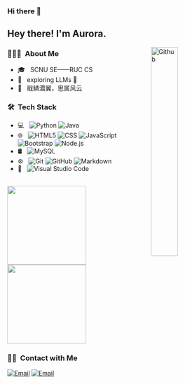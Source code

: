 ### Hi there 👋
<h2> Hey there! I'm Aurora.</h2>
<img width="35%" align="right" alt="Github" src="https://user-images.githubusercontent.com/48678280/88862734-4903af80-d201-11ea-968b-9c939d88a37c.gif" />
<h3> 👨🏻‍💻 &nbsp;About Me </h3>

- 🎓 &nbsp; SCNU SE——RUC CS
- 🔭 &nbsp; exploring LLMs 🚀
- 🌱 &nbsp; 戢鳞潜翼，思属风云

<h3> 🛠 &nbsp;Tech Stack</h3>

- 💻 &nbsp;
  ![Python](https://img.shields.io/badge/-Python-333333?style=flat&logo=python)
  ![Java](https://img.shields.io/badge/-Java-333333?style=flat&logo=Java&logoColor=007396)
- 🌐 &nbsp;
  ![HTML5](https://img.shields.io/badge/-HTML5-333333?style=flat&logo=HTML5)
  ![CSS](https://img.shields.io/badge/-CSS-333333?style=flat&logo=CSS3&logoColor=1572B6)
  ![JavaScript](https://img.shields.io/badge/-JavaScript-333333?style=flat&logo=javascript)
  ![Bootstrap](https://img.shields.io/badge/-Bootstrap-333333?style=flat&logo=bootstrap&logoColor=563D7C)
  ![Node.js](https://img.shields.io/badge/-Node.js-333333?style=flat&logo=node.js)
- 🛢 &nbsp;
  ![MySQL](https://img.shields.io/badge/-MySQL-333333?style=flat&logo=mysql)
- ⚙️ &nbsp;
  ![Git](https://img.shields.io/badge/-Git-333333?style=flat&logo=git)
  ![GitHub](https://img.shields.io/badge/-GitHub-333333?style=flat&logo=github)
  ![Markdown](https://img.shields.io/badge/-Markdown-333333?style=flat&logo=markdown)
- 🔧 &nbsp;
  ![Visual Studio Code](https://img.shields.io/badge/-Visual%20Studio%20Code-333333?style=flat&logo=visual-studio-code&logoColor=007ACC)


<br/>

<a href="https://github.com/AVS1508">
  <img height="180em" src="https://github-readme-stats.vercel.app/api?username=rabbitrose&theme=algolia&show_icons=true" />
  <img height="180em" src="https://github-readme-stats.vercel.app/api/top-langs/?username=rabbitrose&theme=algolia&layout=compact" />
</a>


<br/>

<h3> 🤝🏻 &nbsp;Contact with Me </h3>

<p align="center">

<a href="20213802071@m.scnu.edu.cn"><img alt="Email" src="https://img.shields.io/badge/Email-20213802071@m.scnu.edu.cn-blue?style=flat-square&logo=gmail"></a>
<a href="2908415008@qq.com"><img alt="Email" src="https://img.shields.io/badge/Email-2908415008@qq.com-blue?style=flat-square&logo=gmail"></a>
</p>


